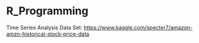 # R_Programming

Time Series Analysis Data Set: https://www.kaggle.com/specter7/amazon-amzn-historical-stock-price-data
